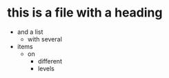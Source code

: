 # this is a file with a heading

- and a list
  - with several
- items
  - on
    - different
    - levels

